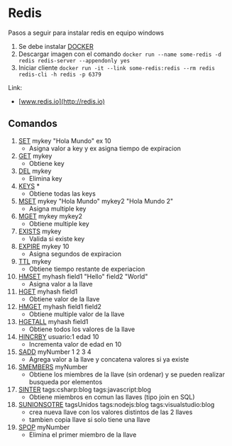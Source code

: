 Redis
=====
Pasos a seguir para instalar redis en equipo windows  
1. Se debe instalar [DOCKER](https://www.docker.com)
2. Descargar imagen con el comando
    `docker run --name some-redis -d redis redis-server --appendonly yes`
3. Iniciar cliente 
    `docker run -it --link some-redis:redis --rm redis redis-cli -h redis -p 6379`

Link:
* [www.redis.io](http://redis.io)

## Comandos
1. [SET](https://redis.io/commands/set) mykey "Hola Mundo" ex 10 
    - Asigna valor a key y ex asigna tiempo de expiracion
2. [GET](https://redis.io/commands/get) mykey 
    - Obtiene key
3. [DEL](https://redis.io/commands/del) mykey 
    - Elimina key
4. [KEYS](https://redis.io/commands/keys) * 
    - Obtiene todas las keys
5. [MSET](https://redis.io/commands/mset) mykey "Hola Mundo" mykey2 "Hola Mundo 2" 
    - Asigna multiple key   
6. [MGET](https://redis.io/commands/mget) mykey mykey2 
    - Obtiene multiple key
7. [EXISTS](https://redis.io/commands/exists) mykey 
    - Valida si existe key
8. [EXPIRE](https://redis.io/commands/expire) mykey 10 
    - Asigna segundos de expiracion
9. [TTL](https://redis.io/commands/ttl) mykey 
    - Obtiene tiempo restante de experiacion
10. [HMSET](https://redis.io/commands/hmset) myhash field1 "Hello" field2 "World"
    - Asigna valor a la llave
11. [HGET](https://redis.io/commands/hget) myhash field1
    - Obtiene valor de la llave
12. [HMGET](https://redis.io/commands/hmget) myhash field1 field2
    - Obtiene multiple valor de la llave
13. [HGETALL](https://redis.io/commands/hgetall) myhash field1
    - Obtiene todos los valores de la llave
14. [HINCRBY](https://redis.io/commands/hincrby) usuario:1 edad 10
    - Incrementa valor de edad en 10
15. [SADD](https://redis.io/commands/sadd) myNumber 1 2 3 4
    - Agrega valor a la llave y concatena valores si ya existe
16. [SMEMBERS](https://redis.io/commands/smembers) myNumber 
    - Obtiene los miembres de la llave (sin ordenar) y se pueden realizar busqueda por elementos 
17. [SINTER](https://redis.io/commands/sinter) tags:csharp:blog tags:javascript:blog
    - Obtiene miembros en comun las llaves (tipo join en SQL)
18. [SUNIONSOTRE](https://redis.io/commands/sunionstore) tagsUnidos tags:nodejs:blog tags:visualstudio:blog
    - crea nueva llave con los valores distintos de las 2 llaves
    - tambien copia llave si solo tiene una llave
19. [SPOP](https://redis.io/commands/spop) myNumber
    - Elimina el primer miembro de la llave
